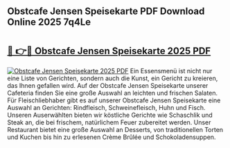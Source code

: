 ## Obstcafe Jensen Speisekarte PDF Download Online 2025 7q4Le

# <h2><a href="http://gcajrzj.nevu.top/?p=Obstcafe+Jensen+Speisekarte">🔗 👉🔴 Obstcafe Jensen Speisekarte 2025 PDF</a></h2>

[![Obstcafe Jensen Speisekarte 2025 PDF](https://i.imgur.com/dBaPXMq.png)](http://gcajrzj.nevu.top/?p=Obstcafe+Jensen+Speisekarte)
Ein Essensmenü ist nicht nur eine Liste von Gerichten, sondern auch die Kunst, ein Gericht zu kreieren, das Ihnen gefallen wird. Auf der Obstcafe Jensen Speisekarte unserer Cafeteria finden Sie eine große Auswahl an leichten und frischen Salaten. Für Fleischliebhaber gibt es auf unserer Obstcafe Jensen Speisekarte eine Auswahl an Gerichten: Rindfleisch, Schweinefleisch, Huhn und Fisch. Unseren Auserwählten bieten wir köstliche Gerichte wie Schaschlik und Steak an, die bei frischem, natürlichem Feuer zubereitet werden. Unser Restaurant bietet eine große Auswahl an Desserts, von traditionellen Torten und Kuchen bis hin zu erlesenen Crème Brûlée und Schokoladensuppen.
